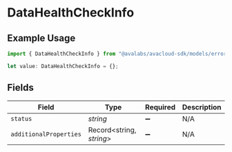 # DataHealthCheckInfo

## Example Usage

```typescript
import { DataHealthCheckInfo } from "@avalabs/avacloud-sdk/models/errors";

let value: DataHealthCheckInfo = {};
```

## Fields

| Field                    | Type                     | Required                 | Description              |
| ------------------------ | ------------------------ | ------------------------ | ------------------------ |
| `status`                 | *string*                 | :heavy_minus_sign:       | N/A                      |
| `additionalProperties`   | Record<string, *string*> | :heavy_minus_sign:       | N/A                      |